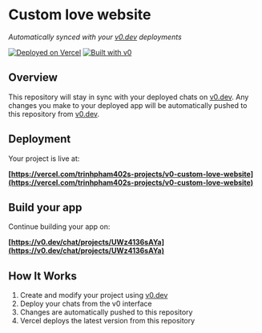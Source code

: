 # Custom love website

*Automatically synced with your [v0.dev](https://v0.dev) deployments*

[![Deployed on Vercel](https://img.shields.io/badge/Deployed%20on-Vercel-black?style=for-the-badge&logo=vercel)](https://vercel.com/trinhpham402s-projects/v0-custom-love-website)
[![Built with v0](https://img.shields.io/badge/Built%20with-v0.dev-black?style=for-the-badge)](https://v0.dev/chat/projects/UWz4136sAYa)

## Overview

This repository will stay in sync with your deployed chats on [v0.dev](https://v0.dev).
Any changes you make to your deployed app will be automatically pushed to this repository from [v0.dev](https://v0.dev).

## Deployment

Your project is live at:

**[https://vercel.com/trinhpham402s-projects/v0-custom-love-website](https://vercel.com/trinhpham402s-projects/v0-custom-love-website)**

## Build your app

Continue building your app on:

**[https://v0.dev/chat/projects/UWz4136sAYa](https://v0.dev/chat/projects/UWz4136sAYa)**

## How It Works

1. Create and modify your project using [v0.dev](https://v0.dev)
2. Deploy your chats from the v0 interface
3. Changes are automatically pushed to this repository
4. Vercel deploys the latest version from this repository